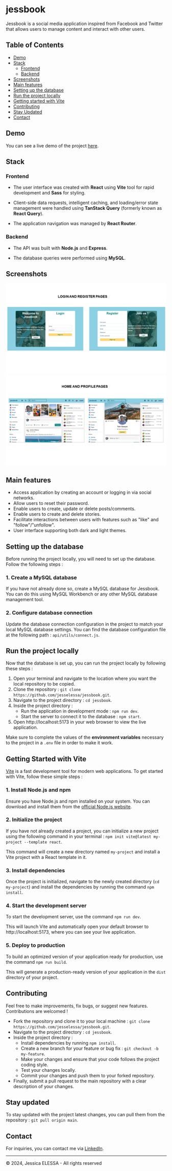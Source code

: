 # jessbook

Jessbook is a social media application inspired from Facebook and Twitter that allows users to manage content and interact with other users.

## Table of Contents

- [Demo](#demo)
- [Stack](#stack)
  - [Frontend](#frontend)
  - [Backend](#backend)
- [Screenshots](#screenshots)
- [Main features](#main-features)
- [Setting up the database](#setting-up-the-database)
- [Run the project locally](#run-the-project-locally)
- [Getting started with Vite](#getting-started-with-vite)
- [Contributing](#contributing)
- [Stay Updated](#stay-updated)
- [Contact](#contact)

## Demo

You can see a live demo of the project [here](https://www.social-media.jesselessa.dev).

## Stack

### Frontend

- The user interface was created with **React** using **Vite** tool for rapid development and **Sass** for styling.

- Client-side data requests, intelligent caching, and loading/error state management were handled using **TanStack Query** (formerly known as **React Query**).

- The application navigation was managed by **React Router**.

### Backend

- The API was built with **Node.js** and **Express**.

- The database queries were performed using **MySQL**.

## Screenshots

![Screenshot1](./client/public/screenshots/screenshot1.png)
![Screenshot2](./client/public/screenshots/screenshot2.png)

## Main features

- Access application by creating an account or logging in via social networks.
- Allow users to reset their password.
- Enable users to create, update or delete posts/comments.
- Enable users to create and delete stories.
- Facilitate interactions between users with features such as "like" and "follow"/"unfollow".
- User interface supporting both dark and light themes.

## Setting up the database

Before running the project locally, you will need to set up the database. Follow the following steps :

### 1. Create a MySQL database

If you have not already done so, create a MySQL database for Jessbook. You can do this using MySQL Workbench or any other MySQL database management tool.

### 2. Configure database connection

Update the database connection configuration in the project to match your local MySQL database settings. You can find the database configuration file at the following path : `api/utils/connect.js`.

## Run the project locally

Now that the database is set up, you can run the project locally by following these steps :

1. Open your terminal and navigate to the location where you want the local repository to be copied.
2. Clone the repository : `git clone https://github.com/jesselessa/jessbook.git`.
3. Navigate to the project directory : `cd jessbook`.
4. Inside the project directory :
   - Run the application in development mode : `npm run dev`.
   - Start the server to connect it to the database : `npm start`.
5. Open http://localhost:5173 in your web browser to view the live application.

Make sure to complete the values of the **environment variables** necessary to the project in a `.env` file in order to make it work.

## Getting Started with Vite

[Vite](https://vitejs.dev/) is a fast development tool for modern web applications. To get started with Vite, follow these simple steps :

### 1. Install Node.js and npm

Ensure you have Node.js and npm installed on your system. You can download and install them from the [official Node.js website](https://nodejs.org/en).

### 2. Initialize the project

If you have not already created a project, you can initialize a new project using the following command in your terminal : `npm init vite@latest my-project --template react`.

This command will create a new directory named `my-project` and install a Vite project with a React template in it.

### 3. Install dependencies

Once the project is initialized, navigate to the newly created directory (`cd my-project`) and install the dependencies by running the command `npm install`.

### 4. Start the development server

To start the development server, use the command `npm run dev`.

This will launch Vite and automatically open your default browser to http://localhost:5173, where you can see your live application.

### 5. Deploy to production

To build an optimized version of your application ready for production, use the command `npm run build`.

This will generate a production-ready version of your application in the `dist` directory of your project.

## Contributing

Feel free to make improvements, fix bugs, or suggest new features. Contributions are welcomed !

- Fork the repository and clone it to your local machine : `git clone https://github.com/jesselessa/jessbook.git`.
- Navigate to the project directory : `cd jessbook`.
- Inside the project directory :
  - Install dependencies by running `npm install`.
  - Create a new branch for your feature or bug fix : `git checkout -b my-feature`.
  - Make your changes and ensure that your code follows the project coding style.
  - Test your changes locally.
  - Commit your changes and push them to your forked repository.
- Finally, submit a pull request to the main repository with a clear description of your changes.

## Stay updated

To stay updated with the project latest changes, you can pull them from the repository : `git pull origin main`.

## Contact

For inquiries, you can contact me via [LinkedIn](https://www.linkedin.com/in/jesselessa/).

---

&copy; 2024, Jessica ELESSA - All rights reserved
